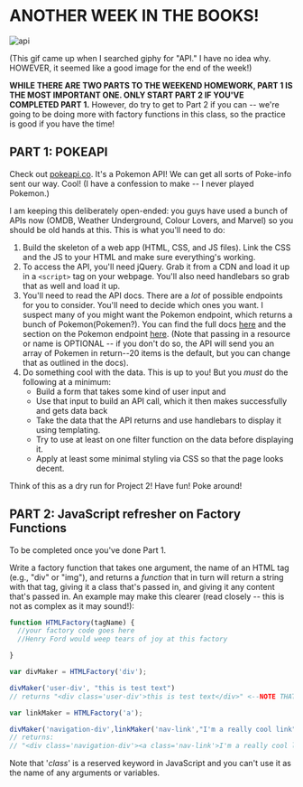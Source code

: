 # ANOTHER WEEK IN THE BOOKS!

![api](http://i.giphy.com/WipRpqUWGWbKw.gif)

(This gif came up when I searched giphy for "API." I have no idea why. HOWEVER, it seemed like a good image for the end of the week!)

**WHILE THERE ARE TWO PARTS TO THE WEEKEND HOMEWORK, PART 1 IS THE MOST IMPORTANT ONE. ONLY START PART 2 IF YOU'VE COMPLETED PART 1.** However, do try to get to Part 2 if you can -- we're going to be doing more with factory functions in this class, so the practice is good if you have the time!

## PART 1: POKEAPI

Check out [pokeapi.co](pokeapi.co). It's a Pokemon API! We can get all sorts of Poke-info sent our way. Cool! (I have a confession to make -- I never played Pokemon.)

I am keeping this deliberately open-ended: you guys have used a bunch of APIs now (OMDB, Weather Underground, Colour Lovers, and Marvel) so you should be old hands at this. This is what you'll need to do:

1. Build the skeleton of a web app (HTML, CSS, and JS files). Link the CSS and the JS to your HTML and make sure everything's working.
1. To access the API, you'll need jQuery. Grab it from a CDN and load it up in a `<script>` tag on your webpage. You'll also need handlebars so grab that as well and load it up.
1. You'll need to read the API docs. There are a *lot* of possible endpoints for you to consider. You'll need to decide which ones you want. I suspect many of you might want the Pokemon endpoint, which returns a bunch of Pokemon(Pokemen?). You can find the full docs [here](http://pokeapi.co/docsv2/) and the section on the Pokemon endpoint [here](http://pokeapi.co/docsv2/#pokemon). (Note that passing in a resource or name is OPTIONAL -- if you don't do so, the API will send you an array of Pokemen in return--20 items is the default, but you can change that as outlined in the docs).
1. Do something cool with the data. This is up to you! But you *must* do the following at a minimum:
    * Build a form that takes some kind of user input and
    * Use that input to build an API call, which it then makes successfully and gets data back
    * Take the data that the API returns and use handlebars to display it using templating.
    * Try to use at least on one filter function on the data before displaying it.
    * Apply at least some minimal styling via CSS so that the page looks decent.

Think of this as a dry run for Project 2! Have fun! Poke around!

## PART 2: JavaScript refresher on Factory Functions

To be completed once you've done Part 1.

Write a factory function that takes one argument, the name of an HTML tag (e.g., "div" or "img"), and returns a *function* that in turn will return a string with that tag, giving it a class that's passed in, and giving it any content that's passed in. An example may make this clearer (read closely -- this is not as complex as it may sound!):
```js
function HTMLFactory(tagName) {
  //your factory code goes here
  //Henry Ford would weep tears of joy at this factory

}

var divMaker = HTMLFactory('div');

divMaker('user-div', "this is test text")
// returns "<div class='user-div'>this is test text</div>" <--NOTE THAT'S A STRING

var linkMaker = HTMLFactory('a');

divMaker('navigation-div',linkMaker('nav-link',"I'm a really cool link"));
// returns:
// "<div class='navigation-div'><a class='nav-link'>I'm a really cool link</a></div>"
```

Note that '*class*' is a reserved keyword in JavaScript and you can't use it as the name of any arguments or variables.
